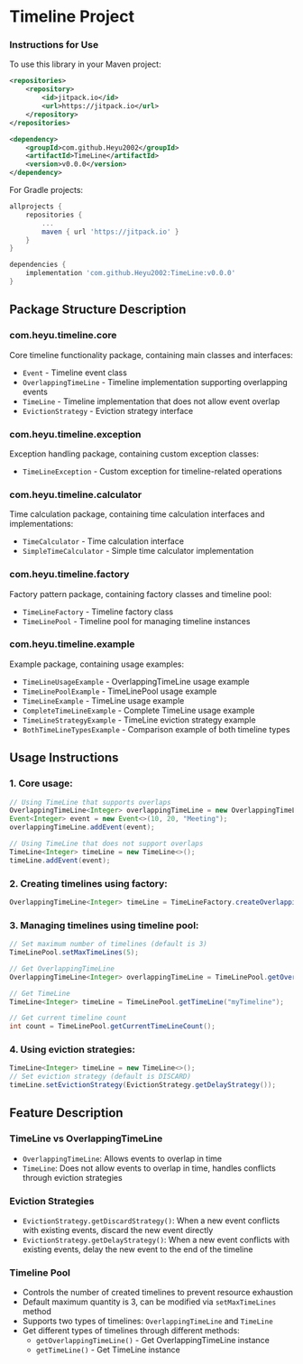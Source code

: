 # Timeline Project

### Instructions for Use

To use this library in your Maven project:

```xml
<repositories>
    <repository>
        <id>jitpack.io</id>
        <url>https://jitpack.io</url>
    </repository>
</repositories>

<dependency>
    <groupId>com.github.Heyu2002</groupId>
    <artifactId>TimeLine</artifactId>
    <version>v0.0.0</version>
</dependency>
```

For Gradle projects:

```gradle
allprojects {
    repositories {
        ...
        maven { url 'https://jitpack.io' }
    }
}

dependencies {
    implementation 'com.github.Heyu2002:TimeLine:v0.0.0'
}
```

## Package Structure Description

### com.heyu.timeline.core
Core timeline functionality package, containing main classes and interfaces:
- `Event` - Timeline event class
- `OverlappingTimeLine` - Timeline implementation supporting overlapping events
- `TimeLine` - Timeline implementation that does not allow event overlap
- `EvictionStrategy` - Eviction strategy interface

### com.heyu.timeline.exception
Exception handling package, containing custom exception classes:
- `TimeLineException` - Custom exception for timeline-related operations

### com.heyu.timeline.calculator
Time calculation package, containing time calculation interfaces and implementations:
- `TimeCalculator` - Time calculation interface
- `SimpleTimeCalculator` - Simple time calculator implementation

### com.heyu.timeline.factory
Factory pattern package, containing factory classes and timeline pool:
- `TimeLineFactory` - Timeline factory class
- `TimeLinePool` - Timeline pool for managing timeline instances

### com.heyu.timeline.example
Example package, containing usage examples:
- `TimeLineUsageExample` - OverlappingTimeLine usage example
- `TimeLinePoolExample` - TimeLinePool usage example
- `TimeLineExample` - TimeLine usage example
- `CompleteTimeLineExample` - Complete TimeLine usage example
- `TimeLineStrategyExample` - TimeLine eviction strategy example
- `BothTimeLineTypesExample` - Comparison example of both timeline types

## Usage Instructions

### 1. Core usage:
```java
// Using TimeLine that supports overlaps
OverlappingTimeLine<Integer> overlappingTimeLine = new OverlappingTimeLine<>();
Event<Integer> event = new Event<>(10, 20, "Meeting");
overlappingTimeLine.addEvent(event);

// Using TimeLine that does not support overlaps
TimeLine<Integer> timeLine = new TimeLine<>();
timeLine.addEvent(event);
```

### 2. Creating timelines using factory:
```java
OverlappingTimeLine<Integer> timeLine = TimeLineFactory.createOverlappingTimeLine();
```

### 3. Managing timelines using timeline pool:
```java
// Set maximum number of timelines (default is 3)
TimeLinePool.setMaxTimeLines(5);

// Get OverlappingTimeLine
OverlappingTimeLine<Integer> overlappingTimeLine = TimeLinePool.getOverlappingTimeLine("myOverlappingTimeline");

// Get TimeLine
TimeLine<Integer> timeLine = TimeLinePool.getTimeLine("myTimeline");

// Get current timeline count
int count = TimeLinePool.getCurrentTimeLineCount();
```

### 4. Using eviction strategies:
```java
TimeLine<Integer> timeLine = new TimeLine<>();
// Set eviction strategy (default is DISCARD)
timeLine.setEvictionStrategy(EvictionStrategy.getDelayStrategy());
```



## Feature Description

### TimeLine vs OverlappingTimeLine
- `OverlappingTimeLine`: Allows events to overlap in time
- `TimeLine`: Does not allow events to overlap in time, handles conflicts through eviction strategies

### Eviction Strategies
- `EvictionStrategy.getDiscardStrategy()`: When a new event conflicts with existing events, discard the new event directly
- `EvictionStrategy.getDelayStrategy()`: When a new event conflicts with existing events, delay the new event to the end of the timeline

### Timeline Pool
- Controls the number of created timelines to prevent resource exhaustion
- Default maximum quantity is 3, can be modified via `setMaxTimeLines` method
- Supports two types of timelines: `OverlappingTimeLine` and `TimeLine`
- Get different types of timelines through different methods:
  - `getOverlappingTimeLine()` - Get OverlappingTimeLine instance
  - `getTimeLine()` - Get TimeLine instance